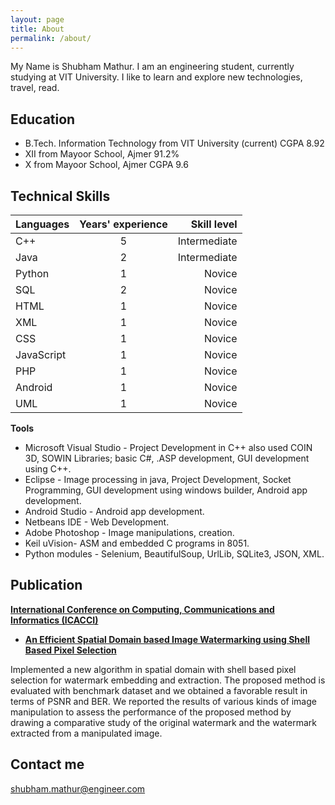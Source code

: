 ```yaml
---
layout: page
title: About
permalink: /about/
---
```


My Name is Shubham Mathur. I am an engineering student, currently studying at VIT University. I like to learn and explore new technologies, travel, read.

## Education

* B.Tech. Information Technology from VIT University (current) CGPA 8.92
* XII from Mayoor School, Ajmer  91.2%
* X from Mayoor School, Ajmer  CGPA 9.6


## Technical Skills

 **Languages**  | **Years' experience** |**Skill level**
 ---|:---:| ---:
 C++| 5 | Intermediate 
 Java| 2 | Intermediate 
 Python| 1 | Novice
 SQL| 2 | Novice 
 HTML| 1 | Novice
 XML| 1 | Novice
 CSS| 1 | Novice
 JavaScript| 1 | Novice
 PHP|1|Novice
 Android| 1 | Novice 
 UML| 1 | Novice 


 
 **Tools**
 
* Microsoft Visual Studio - Project Development in C++ also used COIN 3D, SOWIN Libraries; basic C#, .ASP development, GUI development using C++.
* Eclipse - Image processing in java, Project Development, Socket Programming, GUI development using windows builder, Android app development.
* Android Studio - Android app development.
* Netbeans IDE - Web Development.
* Adobe Photoshop - Image manipulations, creation.
* Keil uVision- ASM and embedded C programs in 8051.
* Python modules - Selenium, BeautifulSoup, UrlLib, SQLite3, JSON, XML.
 
  
 
## Publication

[**International Conference on Computing, Communications and Informatics (ICACCI)**](http://icacci-conference.org/2016/)

* [**An Efficient Spatial Domain based Image Watermarking using Shell Based Pixel Selection**](http://ieeexplore.ieee.org/document/7732468/)

Implemented a new algorithm in spatial domain with shell based pixel selection for watermark embedding and extraction. 
The proposed method is evaluated with benchmark dataset and we obtained a favorable result in terms of PSNR
and BER. We reported the results of various kinds of image manipulation to
assess the performance of the proposed method by drawing a comparative
study of the original watermark and the watermark extracted from a
manipulated image.


## Contact me

[shubham.mathur@engineer.com](mailto:shubham.mathur@engineer.com)
